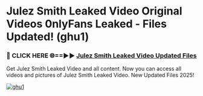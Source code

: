 # Julez Smith Leaked Video Original Videos 0nlyFans Leaked - Files Updated! (ghu1)

<h3>🔴 CLICK HERE 🌐==►► <a href="https://tinyurl.com/2m67pmp6" rel="nofollow">Julez Smith Leaked Video Updated Files</a></h3>

Get Julez Smith Leaked Video and all content. Now you can access all videos and pictures of Julez Smith Leaked Video. New Updated Files 2025!

[![ghu1](https://i.imgur.com/H4QAA4z.gif)](https://tinyurl.com/2m67pmp6)